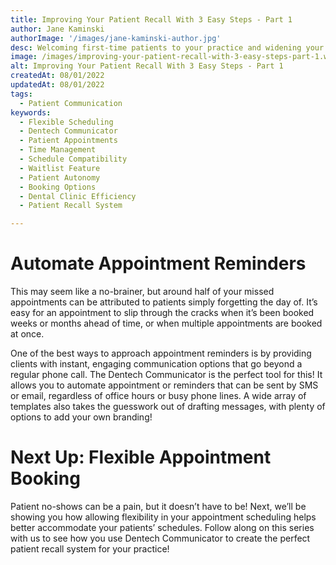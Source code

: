 ```yaml
---
title: Improving Your Patient Recall With 3 Easy Steps - Part 1
author: Jane Kaminski
authorImage: '/images/jane-kaminski-author.jpg'
desc: Welcoming first-time patients to your practice and widening your referral network is a great way to fill up a schedule, but one of the hallmarks of a great practice is the retention of the patients you already have! It’s unavoidable to have a few missed appointments here and there, however, these can quickly add up to a significant chunk of lost revenue each year. So what can we do to keep our chairs full and current patients on track? In this three-part series, we’re going to take a look at how improving patient engagement and communication can address the three most common causes of patient no-shows – and how Dentech can help!
image: /images/improving-your-patient-recall-with-3-easy-steps-part-1.webp
alt: Improving Your Patient Recall With 3 Easy Steps - Part 1
createdAt: 08/01/2022
updatedAt: 08/01/2022
tags:
  - Patient Communication
keywords:
  - Flexible Scheduling
  - Dentech Communicator
  - Patient Appointments
  - Time Management
  - Schedule Compatibility
  - Waitlist Feature
  - Patient Autonomy
  - Booking Options
  - Dental Clinic Efficiency
  - Patient Recall System

---
```


# Automate Appointment Reminders

This may seem like a no-brainer, but around half of your missed appointments can be attributed to patients simply forgetting the day of. It’s easy for an appointment to slip through the cracks when it’s been booked weeks or months ahead of time, or when multiple appointments are booked at once.

One of the best ways to approach appointment reminders is by providing clients with instant, engaging communication options that go beyond a regular phone call. The Dentech Communicator is the perfect tool for this! It allows you to automate appointment or reminders that can be sent by SMS or email, regardless of office hours or busy phone lines. A wide array of templates also takes the guesswork out of drafting messages, with plenty of options to add your own branding!

# Next Up: Flexible Appointment Booking

Patient no-shows can be a pain, but it doesn’t have to be! Next, we’ll be showing you how allowing flexibility in your appointment scheduling helps better accommodate your patients’ schedules. Follow along on this series with us to see how you use Dentech Communicator to create the perfect patient recall system for your practice!




